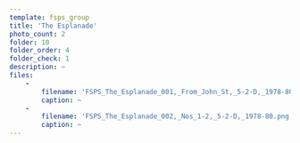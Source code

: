 ```yaml
---
template: fsps_group
title: 'The Esplanade'
photo_count: 2
folder: 10
folder_order: 4
folder_check: 1
description: ~
files:
    -
        filename: 'FSPS_The_Esplanade_001,_From_John_St,_5-2-D,_1978-80.png'
        caption: ~
    -
        filename: 'FSPS_The_Esplanade_002,_Nos_1-2,_5-2-D,_1978-80.png'
        caption: ~
---
```

